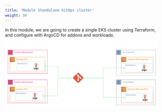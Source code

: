 ```yaml
---
title: 'Module Standalone GitOps cluster'
weight: 30
---
```


In this module, we are going to create a single EKS cluster using Terraform, and configure with ArgoCD for addons and workloads.

![](/static/images/argocd-standalone.png)
